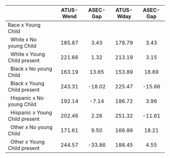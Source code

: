 
|                      |    ATUS-Wend |     ASEC-Gap |    ATUS-Wday |     ASEC-Gap |
| -------------------- | :----------: | :----------: | :----------: | :----------: |
| Race x Young Child   |              |              |              |              |
| &nbsp;&nbsp;White x No young Child |       185.87 |         3.43 |       178.79 |         3.43 |
| &nbsp;&nbsp;White x Young Child present |       221.66 |         1.32 |       213.19 |         3.15 |
| &nbsp;&nbsp;Black x No young Child |       163.19 |        13.65 |       153.89 |        18.69 |
| &nbsp;&nbsp;Black x Young Child present |       243.31 |       -18.02 |       225.47 |       -15.66 |
| &nbsp;&nbsp;Hispanic x No young Child |       192.14 |        -7.14 |       186.72 |         3.96 |
| &nbsp;&nbsp;Hispanic x Young Child present |       202.46 |         2.26 |       251.32 |       -11.61 |
| &nbsp;&nbsp;Other x No young Child |       171.61 |         9.50 |       166.99 |        18.21 |
| &nbsp;&nbsp;Other x Young Child present |       244.57 |       -33.86 |       188.45 |         4.55 |

